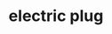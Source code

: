 ---
layout: objects
title: electric plug
emoji: electric_plug
permalink: 🔌.html
image: assets/img/3moji/electric_plug.png
---